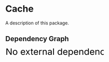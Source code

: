 # Cache

A description of this package.

## Dependency Graph

![Dependencies](images/dependencies.svg?raw=true "Dependencies")
